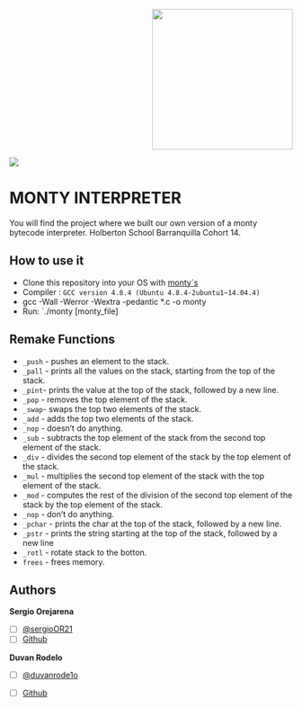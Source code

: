 <p align="right">
 
<img src ="https://media.tenor.com/images/348ea9e69f31f6a0c7ffd8452bd94eda/tenor.gif" width="250" height="250" />

</p>

![](https://www.holbertonschool.com/holberton-logo.png)
<h1>MONTY INTERPRETER</h1>
You will find the project where we built our own version of a monty bytecode interpreter. Holberton School Barranquilla Cohort 14.
<h2>How to use it</h2>

 - Clone this repository into your OS with [monty´s](https://github.com/SergioO21/monty.git)
 -    Compiler :  `GCC version 4.8.4 (Ubuntu 4.8.4-2ubuntu1~14.04.4)`
-   gcc -Wall -Werror -Wextra -pedantic *.c -o monty
-   Run:  `./monty [monty_file]

<h2>Remake Functions</h2>

 - `_push` - pushes an element to the stack.
 - `_pall` - prints all the values on the stack, starting from the top of the stack.
 - `_pint`- prints the value at the top of the stack, followed by a new line.
 - `_pop` - removes the top element of the stack.
 - `_swap`- swaps the top two elements of the stack.
 - `_add` - adds the top two elements of the stack.
 - `_nop` - doesn’t do anything.
 - `_sub` - subtracts the top element of the stack from the second top element of the stack.
 - `_div` - divides the second top element of the stack by the top element of the stack.
 - `_mul` - multiplies the second top element of the stack with the top element of the stack.
 - `_mod` - computes the rest of the division of the second top element of the stack by the top element of the stack.
 - `_nop` - don’t do anything.
 - `_pchar` - prints the char at the top of the stack, followed by a new line.
 - `_pstr` - prints the string starting at the top of the stack, followed by a new line
 - `_rotl` - rotate stack to the botton.
 - `frees` - frees memory.
<h2> Authors</h2>

**Sergio Orejarena**

 - [ ] [@sergioOR21](https://twitter.com/SergioOR21)
 - [ ] [Github](https://github.com/SergioO21)

**Duvan Rodelo**
 - [ ] [@duvanrode1o](https://twitter.com/duvanrode1o)
 - [ ] [Github](https://github.com/Rode1o)

